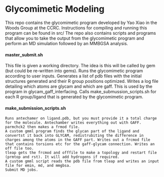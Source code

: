 # Glycomimetic Modeling
This repo contains the glycomimetic program developed by Yao Xiao in the Woods Group at the CCRC. Instructions for compiling and running this program can be found in src/
The repo also contains scripts and programs that allow you to take the output from the glycomimetic program and perform an MD simulation followed by an MMBGSA analysis.

#### master_submit.sh
This file is given a working directory. The idea is this will be called by gem (but could be re-written into gems).
	Runs the glycomimetic program according to user inputs.
	Generates a list of pdb files with the initial structures generated and their R group positions optimized.
	Writes a log file detailing which atoms are glycam and which are gaff. This is used by the program in glycam_gaff_interfacing.
	Calls make_submussion_scripts.sh for each R group/ligand that is generated by the glycomimetic program.

#### make_submission_scripts.sh
	Runs antechamer on ligand.pdb, but you must provide it a total charge for the molecule. Antechamber writes everything out with GAFF.
	parmchck2 then makes a frmod file.
	A custom gmml program finds the glycan part of the ligand and convertst it back into GLYCAM, redistrubiting the difference in charges among the atoms in the GAFF part. Writes out a frcmod file that contains torsions etc for the gaff-glycam connection. Writes an off file too.
	tleap gets the frcmod and offfile to make a topology and restart file (prmtop and rst). It will add hydrogens if required.
	A custom gmml script reads the pdb file from tleap and writes an input file for emin, md, and mmgbsa. 
	Submit MD jobs.
